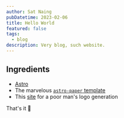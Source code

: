 ```yaml
---
author: Sat Naing
pubDatetime: 2023-02-06
title: Hello World
featured: false
tags:
  - blog
description: Very blog, such website.
---
```


## Ingredients

- [Astro](https://docs.astro.build/en/getting-started/)
- The marvelous [`astro-paper` template](https://github.com/satnaing/astro-paper)
- This [site](https://maketext.io/) for a poor man's logo generation

That's it 🚀
